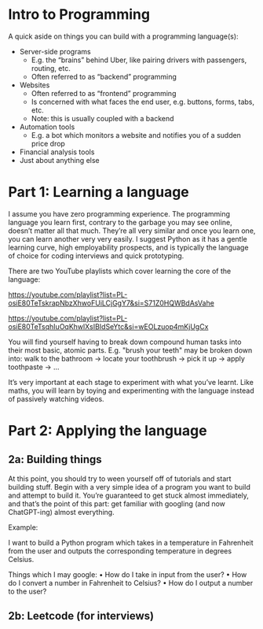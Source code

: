 # Intro to Programming

A quick aside on things you can build with a programming language(s):
- Server-side programs
	- E.g. the “brains” behind Uber, like pairing drivers with passengers, routing, etc.
	- Often referred to as “backend” programming
- Websites
	- Often referred to as “frontend” programming
	- Is concerned with what faces the end user, e.g. buttons, forms, tabs, etc.
	- Note: this is usually coupled with a backend
- Automation tools
	- E.g. a bot which monitors a website and notifies you of a sudden price drop
- Financial analysis tools
- Just about anything else

# Part 1: Learning a language

I assume you have zero programming experience. The programming language you learn first, contrary to the garbage you may see online, doesn’t matter all that much. They’re all very similar and once you learn one, you can learn another very very easily. I suggest Python as it has a gentle learning curve, high employability prospects, and is typically the language of choice for coding interviews and quick prototyping.

There are two YouTube playlists which cover learning the core of the language:

https://youtube.com/playlist?list=PL-osiE80TeTskrapNbzXhwoFUiLCjGgY7&si=S71Z0HQWBdAsVahe

https://youtube.com/playlist?list=PL-osiE80TeTsqhIuOqKhwlXsIBIdSeYtc&si=wEOLzuop4mKjUgCx

You will find yourself having to break down compound human tasks into their most basic, atomic parts. E.g. "brush your teeth" may be broken down into: walk to the bathroom -> locate your toothbrush -> pick it up -> apply toothpaste -> …

It’s very important at each stage to experiment with what you’ve learnt. Like maths, you will learn by toying and experimenting with the language instead of passively watching videos.

# Part 2: Applying the language

## 2a: Building things

At this point, you should try to ween yourself off of tutorials and start building stuff. Begin with a very simple idea of a program you want to build and attempt to build it. You’re guaranteed to get stuck almost immediately, and that’s the point of this part: get familiar with googling (and now ChatGPT-ing) almost everything.

Example:

I want to build a Python program which takes in a temperature in Fahrenheit from the user and outputs the corresponding temperature in degrees Celsius.

Things which I may google:
	•	How do I take in input from the user?
	•	How do I convert a number in Fahrenheit to Celsius?
	•	How do I output a number to the user?

## 2b: Leetcode (for interviews)